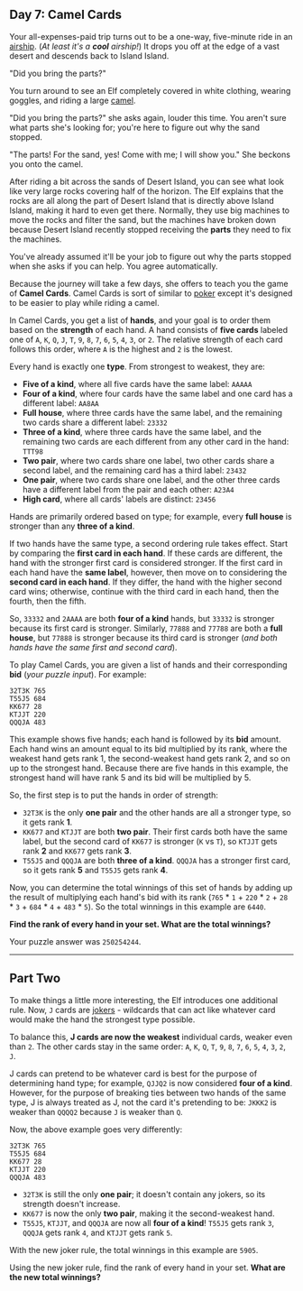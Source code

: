 ## Day 7: Camel Cards

Your all-expenses-paid trip turns out to be a one-way, five-minute ride in an 
[airship](https://en.wikipedia.org/wiki/Airship). (_At least it's a **cool** airship!_)
It drops you off at the edge of a vast desert and descends back to Island Island.

"Did you bring the parts?"

You turn around to see an Elf completely covered in white clothing, wearing goggles,
and riding a large [camel](https://en.wikipedia.org/wiki/Dromedary).

"Did you bring the parts?" she asks again, louder this time. You aren't sure what parts
she's looking for; you're here to figure out why the sand stopped.

"The parts! For the sand, yes! Come with me; I will show you." She beckons you onto the camel.

After riding a bit across the sands of Desert Island, you can see what look like very large
rocks covering half of the horizon. The Elf explains that the rocks are all along the part of
Desert Island that is directly above Island Island, making it hard to even get there.
Normally, they use big machines to move the rocks and filter the sand, but the machines have
broken down because Desert Island recently stopped receiving the **parts** they need to fix 
the machines.

You've already assumed it'll be your job to figure out why the parts stopped when she asks
if you can help. You agree automatically.

Because the journey will take a few days, she offers to teach you the game of **Camel Cards**. 
Camel Cards is sort of similar to [poker](https://en.wikipedia.org/wiki/List_of_poker_hands)
except it's designed to be easier to play while riding a camel.

In Camel Cards, you get a list of **hands**, and your goal is to order them based on the 
**strength** of each hand. A hand consists of **five cards** labeled one of `A`, `K`, `Q`,
`J`, `T`, `9`, `8`, `7`, `6`, `5`, `4`, `3`, or `2`. The relative strength of each card
follows this order, where `A` is the highest and `2` is the lowest.

Every hand is exactly one **type**. From strongest to weakest, they are:

* **Five of a kind**, where all five cards have the same label: `AAAAA`
* **Four of a kind**, where four cards have the same label and one card has a different label: `AA8AA`
* **Full house**, where three cards have the same label, and the remaining two cards share a different label: `23332`
* **Three of a kind**, where three cards have the same label, and the remaining two cards are each different from any other card in the hand: `TTT98`
* **Two pair**, where two cards share one label, two other cards share a second label, and the remaining card has a third label: `23432`
* **One pair**, where two cards share one label, and the other three cards have a different label from the pair and each other: `A23A4`
* **High card**, where all cards' labels are distinct: `23456`

Hands are primarily ordered based on type; for example, every **full house** is stronger
than any **three of a kind**.

If two hands have the same type, a second ordering rule takes effect. Start by comparing
the **first card in each hand**. If these cards are different, the hand with the stronger
first card is considered stronger. If the first card in each hand have the **same label**,
however, then move on to considering the **second card in each hand**. If they differ, the
hand with the higher second card wins; otherwise, continue with the third card in each hand,
then the fourth, then the fifth.

So, `33332` and `2AAAA` are both **four of a kind** hands, but `33332` is stronger because
its first card is stronger. Similarly, `77888` and `77788` are both a **full house**, but
`77888` is stronger because its third card is stronger (_and both hands have the same first
and second card_).

To play Camel Cards, you are given a list of hands and their corresponding **bid** (_your
puzzle input_). For example:

```
32T3K 765
T55J5 684
KK677 28
KTJJT 220
QQQJA 483
```

This example shows five hands; each hand is followed by its **bid** amount. Each hand wins
an amount equal to its bid multiplied by its rank, where the weakest hand gets rank 1, the
second-weakest hand gets rank 2, and so on up to the strongest hand. Because there are five
hands in this example, the strongest hand will have rank 5 and its bid will be multiplied
by 5.

So, the first step is to put the hands in order of strength:

* `32T3K` is the only **one pair** and the other hands are all a stronger type, so it gets rank **1**.
* `KK677` and `KTJJT` are both **two pair**. Their first cards both have the same label, but the second card of `KK677` is stronger (`K` vs `T`), so `KTJJT` gets rank **2** and `KK677` gets rank **3**.
* `T55J5` and `QQQJA` are both **three of a kind**. `QQQJA` has a stronger first card, so it gets rank **5** and `T55J5` gets rank **4**.

Now, you can determine the total winnings of this set of hands by adding up the result of
multiplying each hand's bid with its rank (`765` * `1` + `220` * `2` + `28` * `3` + `684` *
`4` + `483` * `5`). So the total winnings in this example are `6440`.

**Find the rank of every hand in your set. What are the total winnings?**

Your puzzle answer was `250254244`.

---

## Part Two

To make things a little more interesting, the Elf introduces one additional rule. Now, 
`J` cards are [jokers](https://en.wikipedia.org/wiki/Joker_(playing_card)) - wildcards
that can act like whatever card would make the hand the strongest type possible.

To balance this, **J cards are now the weakest** individual cards, weaker even than `2`.
The other cards stay in the same order: `A`, `K`, `Q`, `T`, `9`, `8`, `7`, `6`, `5`, `4`,
`3`, `2`, `J`.

J cards can pretend to be whatever card is best for the purpose of determining hand type;
for example, `QJJQ2` is now considered **four of a kind**. However, for the purpose of breaking
ties between two hands of the same type, J is always treated as J, not the card it's pretending
to be: `JKKK2` is weaker than `QQQQ2` because `J` is weaker than `Q`.

Now, the above example goes very differently:

```
32T3K 765
T55J5 684
KK677 28
KTJJT 220
QQQJA 483
```

* `32T3K` is still the only **one pair**; it doesn't contain any jokers, so its strength doesn't increase.
* `KK677` is now the only **two pair**, making it the second-weakest hand.
* `T55J5`, `KTJJT`, and `QQQJA` are now all **four of a kind**! `T55J5` gets rank `3`, `QQQJA` gets rank `4`, and `KTJJT` gets rank `5`.

With the new joker rule, the total winnings in this example are `5905`.

Using the new joker rule, find the rank of every hand in your set. 
**What are the new total winnings?**
